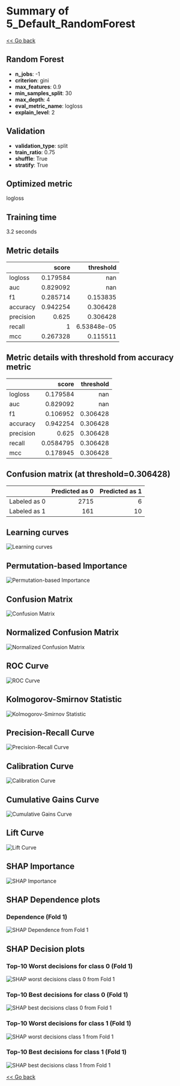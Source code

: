 # Summary of 5_Default_RandomForest

[<< Go back](../README.md)


## Random Forest
- **n_jobs**: -1
- **criterion**: gini
- **max_features**: 0.9
- **min_samples_split**: 30
- **max_depth**: 4
- **eval_metric_name**: logloss
- **explain_level**: 2

## Validation
 - **validation_type**: split
 - **train_ratio**: 0.75
 - **shuffle**: True
 - **stratify**: True

## Optimized metric
logloss

## Training time

3.2 seconds

## Metric details
|           |    score |     threshold |
|:----------|---------:|--------------:|
| logloss   | 0.179584 | nan           |
| auc       | 0.829092 | nan           |
| f1        | 0.285714 |   0.153835    |
| accuracy  | 0.942254 |   0.306428    |
| precision | 0.625    |   0.306428    |
| recall    | 1        |   6.53848e-05 |
| mcc       | 0.267328 |   0.115511    |


## Metric details with threshold from accuracy metric
|           |     score |   threshold |
|:----------|----------:|------------:|
| logloss   | 0.179584  |  nan        |
| auc       | 0.829092  |  nan        |
| f1        | 0.106952  |    0.306428 |
| accuracy  | 0.942254  |    0.306428 |
| precision | 0.625     |    0.306428 |
| recall    | 0.0584795 |    0.306428 |
| mcc       | 0.178945  |    0.306428 |


## Confusion matrix (at threshold=0.306428)
|              |   Predicted as 0 |   Predicted as 1 |
|:-------------|-----------------:|-----------------:|
| Labeled as 0 |             2715 |                6 |
| Labeled as 1 |              161 |               10 |

## Learning curves
![Learning curves](learning_curves.png)

## Permutation-based Importance
![Permutation-based Importance](permutation_importance.png)
## Confusion Matrix

![Confusion Matrix](confusion_matrix.png)


## Normalized Confusion Matrix

![Normalized Confusion Matrix](confusion_matrix_normalized.png)


## ROC Curve

![ROC Curve](roc_curve.png)


## Kolmogorov-Smirnov Statistic

![Kolmogorov-Smirnov Statistic](ks_statistic.png)


## Precision-Recall Curve

![Precision-Recall Curve](precision_recall_curve.png)


## Calibration Curve

![Calibration Curve](calibration_curve_curve.png)


## Cumulative Gains Curve

![Cumulative Gains Curve](cumulative_gains_curve.png)


## Lift Curve

![Lift Curve](lift_curve.png)



## SHAP Importance
![SHAP Importance](shap_importance.png)

## SHAP Dependence plots

### Dependence (Fold 1)
![SHAP Dependence from Fold 1](learner_fold_0_shap_dependence.png)

## SHAP Decision plots

### Top-10 Worst decisions for class 0 (Fold 1)
![SHAP worst decisions class 0 from Fold 1](learner_fold_0_shap_class_0_worst_decisions.png)
### Top-10 Best decisions for class 0 (Fold 1)
![SHAP best decisions class 0 from Fold 1](learner_fold_0_shap_class_0_best_decisions.png)
### Top-10 Worst decisions for class 1 (Fold 1)
![SHAP worst decisions class 1 from Fold 1](learner_fold_0_shap_class_1_worst_decisions.png)
### Top-10 Best decisions for class 1 (Fold 1)
![SHAP best decisions class 1 from Fold 1](learner_fold_0_shap_class_1_best_decisions.png)

[<< Go back](../README.md)
